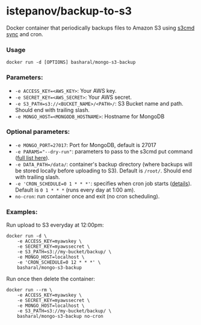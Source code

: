 istepanov/backup-to-s3
======================

Docker container that periodically backups files to Amazon S3 using [s3cmd sync](http://s3tools.org/s3cmd-sync) and cron.

### Usage

    docker run -d [OPTIONS] basharal/mongo-s3-backup

### Parameters:

* `-e ACCESS_KEY=<AWS_KEY>`: Your AWS key.
* `-e SECRET_KEY=<AWS_SECRET>`: Your AWS secret.
* `-e S3_PATH=s3://<BUCKET_NAME>/<PATH>/`: S3 Bucket name and path. Should end with trailing slash.
* `-e MONGO_HOST=<MONGODB_HOSTNAME>`: Hostname for MongoDB

### Optional parameters:

* `-e MONGO_PORT=27017`: Port for MongoDB, default is 27017 
* `-e PARAMS="--dry-run"`: parameters to pass to the s3cmd put command ([full list here](http://s3tools.org/usage)).
* `-e DATA_PATH=/data/`: container's backup directory (where backups will be stored locally before uploading to S3). 
   Default is `/root/`. Should end with trailing slash.
* `-e 'CRON_SCHEDULE=0 1 * * *'`: specifies when cron job starts ([details](http://en.wikipedia.org/wiki/Cron)). Default is `0 1 * * *` (runs every day at 1:00 am).
* `no-cron`: run container once and exit (no cron scheduling).

### Examples:

Run upload to S3 everyday at 12:00pm:

    docker run -d \
        -e ACCESS_KEY=myawskey \
        -e SECRET_KEY=myawssecret \
        -e S3_PATH=s3://my-bucket/backup/ \
        -e MONGO_HOST=localhost \
        -e 'CRON_SCHEDULE=0 12 * * *' \
        basharal/mongo-s3-backup

Run once then delete the container:

    docker run --rm \
        -e ACCESS_KEY=myawskey \
        -e SECRET_KEY=myawssecret \
        -e MONGO_HOST=localhost \
        -e S3_PATH=s3://my-bucket/backup/ \
        basharal/mongo-s3-backup no-cron

